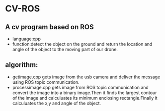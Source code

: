 # CV-ROS
## A cv program based on ROS
* language:cpp
* function:detect the object on the ground and return the location and angle of the object to the moving part of our drone.
## algorithm:
* getimage.cpp gets image from the usb camera and deliver the message using ROS topic communication.
* processimage.cpp gets image from ROS topic communication and convert the image into a binary image.Then it finds the largest contour of the image and calculuates its minimum enclosing rectangle.Finally it calculuates the x,y and angle of the object.
